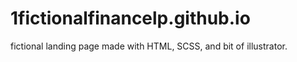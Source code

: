 # 1fictionalfinancelp.github.io
fictional landing page made with HTML, SCSS, and bit of illustrator.
